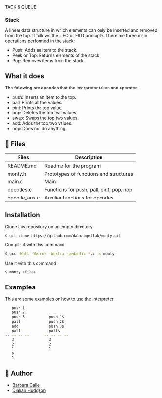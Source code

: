 TACK & QUEUE

### Stack
A linear data structure in which elements can only be inserted and removed from the top. It follows the LIFO or FILO principle. There are three main operations performed in the stack:
- Push: Adds an item to the stack.
- Peek or Top: Returns elements of the stack.
- Pop: Removes items from the stack.

## What it does

The following are opcodes that the interpreter takes and operates.

- push: Inserts an item to the top.
- pall: Prints all the values.
- pint: Prints the top value.
- pop: Deletes the top two values.
- swap: Swaps the top two values.
- add: Adds the top two values.
- nop: Does not do anything.


## :open_file_folder: Files

Files | Description
---- | ----
README.md | Readme for the program
monty.h | Prototypes of functions and structures
main.c | Main
opcodes.c | Functions for push, pall, pint, pop, nop
opcode_aux.c | Auxiliar functions for opcodes

## Installation

Clone this repository on an empty directory

```git
$ git clone https://github.com/dabrabgellak/monty.git
```

Compile it with this command

```bash
$ gcc -Wall -Werror -Wextra -pedantic *.c -o monty
```
Use it with this command

```bash
$ monty <file>
```

## Examples

This are some examples on how to use the interpreter.

```bash
   push 1        
   push 2       
   push 3           push 1$
   pall             push 2$
   add              push 3$
   pall             pall$
-- -- -- --       -- -- -- --
   3                3
   2                2
   1                1
   5
   1
```

## :dancers: Author
- [Barbara Calle](@dabrabgellak)
- [Diahan Hudgson](@caroll1889)
